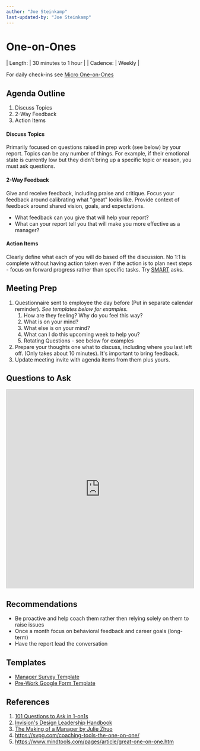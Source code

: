 ```yaml
---
author: "Joe Steinkamp"
last-updated-by: "Joe Steinkamp"
---
```


# One-on-Ones

| Length: | 30 minutes to 1 hour |
| Cadence: | Weekly |

For daily check-ins see [Micro One-on-Ones](micro-one-on-ones.md)

## Agenda Outline
1. Discuss Topics
2. 2-Way Feedback
3. Action Items

#### Discuss Topics
Primarily focused on questions raised in prep work (see below) by your report. Topics can be any number of things. For example, if their emotional state is currently low but they didn't bring up a specific topic or reason, you must ask questions.

#### 2-Way Feedback
Give and receive feedback, including praise and critique. Focus your feedback around calibrating what "great" looks like. Provide context of feedback around shared vision, goals, and expectations.
- What feedback can you give that will help your report?
- What can your report tell you that will make you more effective as a manager?

#### Action Items
Clearly define what each of you will do based off the discussion. No 1:1 is complete without having action taken even if the action is to plan next steps - focus on forward progress rather than specific tasks. Try [SMART](https://www.smartsheet.com/blog/essential-guide-writing-smart-goals) asks.

## Meeting Prep
1. Questionnaire sent to employee the day before (Put in separate calendar reminder). *See templates below for examples.*
   1. How are they feeling? Why do you feel this way? 
   2. What is on your mind?
   3. What else is on your mind?
   4. What can I do this upcoming week to help you?
   5. Rotating Questions - see below for examples
2. Prepare your thoughts one what to discuss, including where you last left off. (Only takes about 10 minutes). It's important to bring feedback.
3. Update meeting invite with agenda items from them plus yours.


## Questions to Ask
<iframe class="airtable-embed" src="https://airtable.com/embed/shrks0VwiBwUVbMcP?backgroundColor=cyan&viewControls=on" frameborder="0" onmousewheel="" width="100%" height="533" style="background: transparent; border: 1px solid #ccc;"></iframe>

## Recommendations
* Be proactive and help coach them rather then relying solely on them to raise issues
* Once a month focus on behavioral feedback and career goals (long-term)
* Have the report lead the conversation

## Templates
- [Manager Survey Template](https://airtable.com/shr5SZqYLirVahDHi)
- [Pre-Work Google Form Template](https://drive.google.com/open?id=13vfVyOOjrcnsyhgWsxwyYztEUwv3pbpXb04Bas3ts8Q)

## References
1. [101 Questions to Ask in 1-on1s](https://jasonevanish.com/2014/05/29/101-questions-to-ask-in-1-on-1s/)
2. [Invision's Design Leadership Handbook](https://www.designbetter.co/design-leadership-handbook)
3. [The Making of a Manager by Julie Zhuo](https://www.amazon.com/Making-Manager-What-Everyone-Looks/dp/0735219567/)
4. https://svpg.com/coaching-tools-the-one-on-one/
5. https://www.mindtools.com/pages/article/great-one-on-one.htm
